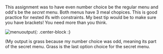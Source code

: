 This assignment was to have even number choice be the regular menu and odd's be the *secret* menu. Both menus have 3 meal chopices. This is good practice for nested ifs with constraints. 
My best tip would be to make sure you have brackets! You need more than you think. 


![menuoutput](https://mahaletn.github.io/assets/img/menuoutput.png){: .center-block :}  

(My output is grass because my number choice was odd, meaning its part of the secret menu. Grass is the last option choice for the secret menu. 
